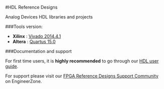 #HDL Reference Designs

Analog Devices HDL libraries and projects

###Tools version:
- **Xilinx** : [Vivado 2014.4.1]
- **Altera** : [Quartus 15.0]

###Documentation and support

For first time users, it is **highly recommended** to go through our [HDL user guide].

For support please visit our [FPGA Reference Designs Support Community] on EngineerZone.

[Vivado 2014.4.1]:http://www.xilinx.com/content/xilinx/en/downloadNav/vivado-design-tools/2014-4.html
[Quartus 15.0]:http://dl.altera.com/15.0/?edition=subscription
[HDL user guide]:http://wiki.analog.com/resources/fpga/docs/hdl
[FPGA Reference Designs Support Community]:http://ez.analog.com/community/fpga
